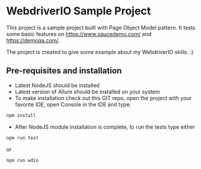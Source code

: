 # WebdriverIO Sample Project

This project is a sample project built with Page Object Model pattern. It tests some basic features on https://www.saucedemo.com/ and https://demoqa.com/.

The project is created to give some example about my WebdriverIO skills. :)




## Pre-requisites and installation
* Latest NodeJS should be installed
* Latest version of Allure should be installed on your system
* To make installation check out this GIT repo, open the project with your favorite IDE, open Console in the IDE and type:

```javascript
npm install
```
* After NodeJS module installation is complete, to run the tests type either

```javascript
npm run test
```
or

```javascript
npm run wdio
```